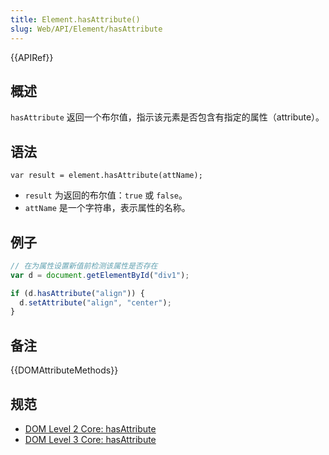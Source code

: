 ```yaml
---
title: Element.hasAttribute()
slug: Web/API/Element/hasAttribute
---
```

{{APIRef}}

## 概述

`hasAttribute` 返回一个布尔值，指示该元素是否包含有指定的属性（attribute）。

## 语法

```plain
var result = element.hasAttribute(attName);
```

- `result` 为返回的布尔值：`true` 或 `false`。
- `attName` 是一个字符串，表示属性的名称。

## 例子

```js
// 在为属性设置新值前检测该属性是否存在
var d = document.getElementById("div1");

if (d.hasAttribute("align")) {
  d.setAttribute("align", "center");
}
```

## 备注

{{DOMAttributeMethods}}

## 规范

- [DOM Level 2 Core: hasAttribute](http://www.w3.org/TR/DOM-Level-2-Core/core.html#ID-ElHasAttr)
- [DOM Level 3 Core: hasAttribute](http://www.w3.org/TR/DOM-Level-3-Core/core.html#ID-ElHasAttr)
